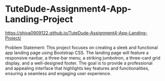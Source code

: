# TuteDude-Assignment4-App-Landing-Project

https://shiva0909122.github.io/TuteDude-Assignment4-App-Landing-Project/

Problem Statement:  This project focuses on creating a sleek and functional app landing page using Bootstrap CSS. The landing page will feature a responsive navbar, a three-bar menu, a striking jumbotron, a three-card grid display, and a well-designed footer. The goal is to provide a professional and appealing interface that highlights key features and functionalities, ensuring a seamless and engaging user experience.
